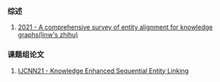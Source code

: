 ### 综述
1. [2021 - A comprehensive survey of entity alignment for knowledge graphs](https://www.sciencedirect.com/science/article/pii/S2666651021000036#bib20)[(linw's zhihu)](https://zhuanlan.zhihu.com/p/584000723)

### 课题组论文
1. [IJCNN21 - Knowledge Enhanced Sequential Entity Linking](https://ictkc.github.io/files/ijcnn21-Knowledge_Enhanced_Sequential_Entity_Linking.pdf)
